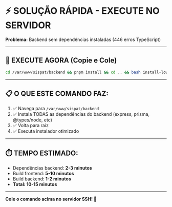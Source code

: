 # ⚡ SOLUÇÃO RÁPIDA - EXECUTE NO SERVIDOR

**Problema:** Backend sem dependências instaladas (446 erros TypeScript)

---

## 🚀 EXECUTE AGORA (Copie e Cole)

```bash
cd /var/www/sispat/backend && pnpm install && cd .. && bash install-low-memory.sh
```

---

## 📋 O QUE ESTE COMANDO FAZ:

1. ✅ Navega para `/var/www/sispat/backend`
2. ✅ Instala TODAS as dependências do backend (express, prisma, @types/node, etc)
3. ✅ Volta para raiz
4. ✅ Executa instalador otimizado

---

## ⏱️ TEMPO ESTIMADO:

- Dependências backend: **2-3 minutos**
- Build frontend: **5-10 minutos**
- Build backend: **1-2 minutos**
- **Total: 10-15 minutos**

---

**Cole o comando acima no servidor SSH! 🚀**

